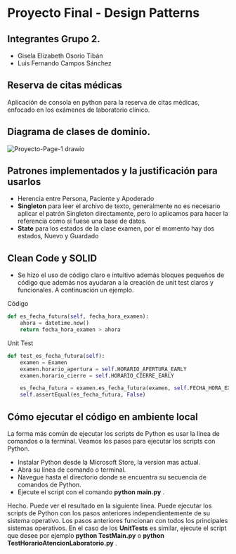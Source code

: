 # Proyecto Final - Design Patterns

## Integrantes Grupo 2.
+ Gisela Elizabeth Osorio Tibán
+ Luis Fernando Campos Sánchez

## Reserva de citas médicas
Aplicación de consola en python para la reserva de citas médicas, enfocado en los exámenes de laboratorio clínico.

## Diagrama de clases de dominio.
![Proyecto-Page-1 drawio](https://github.com/GissOsorio/proyecto-design-patterns/assets/17515471/f4edac7a-e047-4fa5-8a11-28646880b0a3)

## Patrones implementados y la justificación para usarlos 
+ Herencia entre Persona, Paciente y Apoderado
+ **Singleton** para leer el archivo de texto, generalmente no es necesario aplicar el patrón Singleton directamente, pero lo aplicamos para hacer la referencia como si fuese una base de datos.
+ **State** para los estados de la clase examen, por el momento hay dos estados, Nuevo y Guardado

## Clean Code y SOLID
+ Se hizo el uso de código claro e intuitivo además bloques pequeños de código que además nos ayudaran a la creación de unit test claros y funcionales. A continuación un ejemplo.

Código

```python
def es_fecha_futura(self, fecha_hora_examen):
	ahora = datetime.now()
	return fecha_hora_examen > ahora   
```

Unit Test

```python
def test_es_fecha_futura(self):  
	examen = Examen
	examen.horario_apertura = self.HORARIO_APERTURA_EARLY
	examen.horario_cierre = self.HORARIO_CIERRE_EARLY

	es_fecha_futura = examen.es_fecha_futura(examen, self.FECHA_HORA_EXAMEN)
	self.assertEqual(es_fecha_futura, False)     
```

## Cómo ejecutar el código en ambiente local
La forma más común de ejecutar los scripts de Python es usar la línea de comandos o la terminal. Veamos los pasos para ejecutar los scripts con Python.

+ Instalar Python desde la Microsoft Store, la version mas actual.
+ Abra su línea de comando o terminal.
+ Navegue hasta el directorio donde se encuentra su secuencia de comandos de Python.
+ Ejecute el script con el comando **python main.py** .

Hecho. Puede ver el resultado en la siguiente línea.
Puede ejecutar los scripts de Python con los pasos anteriores independientemente de su sistema operativo. Los pasos anteriores funcionan con todos los principales sistemas operativos.
En el caso de los **UnitTests**  es similar, ejecute el script que desee por ejemplo **python TestMain.py** o **python TestHorarioAtencionLaboratorio.py** .